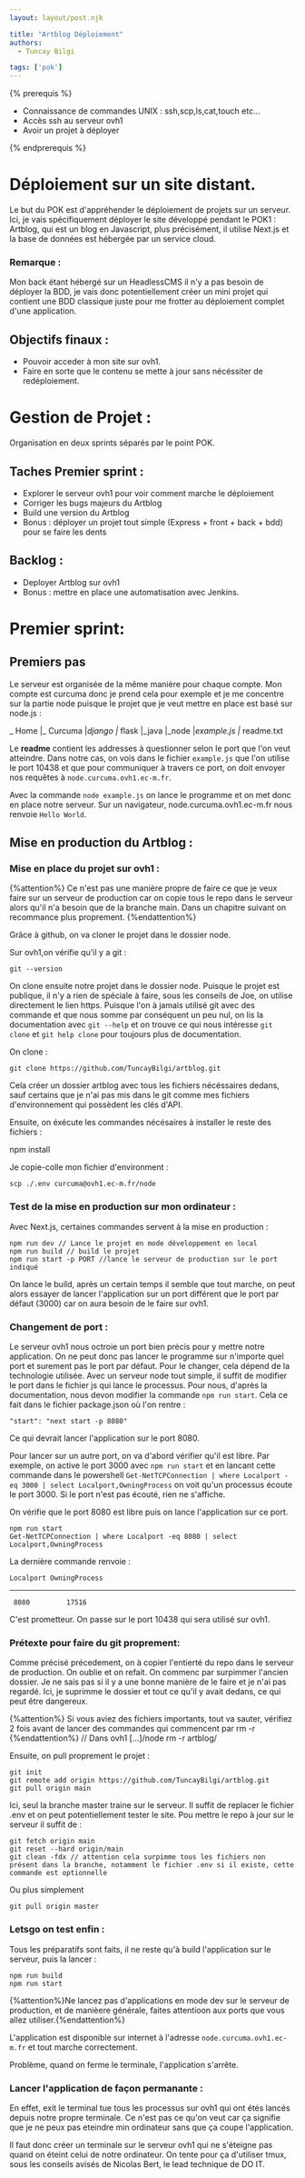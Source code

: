 ```yaml
---
layout: layout/post.njk

title: "Artblog Déploiement"
authors:
  - Tuncay Bilgi

tags: ['pok']
---
```

{% prerequis %} 
- Connaissance de commandes UNIX : ssh,scp,ls,cat,touch etc...
- Accès ssh au serveur ovh1
- Avoir un projet à déployer

 {% endprerequis %}


# Déploiement sur un site distant.

Le but du POK est d'appréhender le déploiement de projets sur un serveur.
Ici, je vais spécifiquement déployer le site développé pendant le POK1 : Artblog, qui est un blog en Javascript, plus précisément, il utilise Next.js et la base de données est hébergée par un service cloud.

### Remarque :

Mon back étant hébergé sur un HeadlessCMS il n'y a pas besoin de déployer la BDD, je vais donc potentiellement créer un mini projet qui contient une BDD classique juste pour me frotter au déploiement complet d'une application.

## Objectifs finaux :

- Pouvoir acceder à mon site sur ovh1.
- Faire en sorte que le contenu se mette à jour sans nécéssiter de redéploiement.

# Gestion de Projet :

Organisation en deux sprints séparés par le point POK.

## Taches Premier sprint :

 - Explorer le serveur ovh1 pour voir comment marche le déploiement
 - Corriger les bugs majeurs du Artblog
 - Build une version du Artblog
 - Bonus : déployer un projet tout simple (Express + front + back + bdd) pour se faire les dents

## Backlog :

- Deployer Artblog sur ovh1
- Bonus : mettre en place une automatisation avec Jenkins.


# Premier sprint:

## Premiers pas

Le serveur est organisée de la même manière pour chaque compte. Mon compte est curcuma donc je prend cela pour exemple et je me concentre sur la partie node puisque le projet que je veut mettre en place est basé sur node.js :

_ Home
|_ Curcuma
 |_django
 |_ flask
 |_java
 |_node
  |_example.js
 |_ readme.txt

 Le **readme** contient les addresses à questionner selon le port que l'on veut atteindre.
 Dans notre cas, on vois dans le fichier `example.js` que l'on utilise le port 10438 et que pour communiquer à travers ce port, on doit envoyer nos requêtes à `node.curcuma.ovh1.ec-m.fr`.

 Avec la commande `node example.js` on lance le programme et on met donc en place notre serveur. Sur un navigateur, node.curcuma.ovh1.ec-m.fr nous renvoie `Hello World`.

 ## Mise en production du Artblog : 

 ### Mise en place du projet sur ovh1 :
{%attention%} Ce n'est pas une manière propre de faire ce que je veux faire sur un serveur de production car on copie tous le repo dans le serveur alors qu'il n'a besoin que de la branche main. Dans un chapitre suivant on recommance plus proprement. {%endattention%}

 Grâce à github, on va cloner le projet dans le dossier node.

 Sur ovh1,on vérifie qu'il y a git : 

    git --version

On clone ensuite notre projet dans le dossier node. Puisque le projet est publique, il n'y a rien de spéciale à faire, sous les conseils de Joe, on utilise directement le lien https. Puisque l'on à jamais utilisé git avec des commande et que nous somme par conséquent un peu nul, on lis la documentation avec `git --help` et on trouve ce qui nous intéresse `git clone` et `git help clone` pour toujours plus de documentation.

On clone :

    git clone https://github.com/TuncayBilgi/artblog.git

Cela créer un dossier artblog avec tous les fichiers nécéssaires dedans, sauf certains que je n'ai pas mis dans le git comme mes fichiers d'environnement qui possèdent les clés d'API.

Ensuite, on éxécute les commandes nécésaires à installer le reste des fichiers :

  npm install

Je copie-colle mon fichier d'environment :

    scp ./.env curcuma@ovh1.ec-m.fr/node


### Test de la mise en production sur mon ordinateur :

Avec Next.js, certaines commandes servent à la mise en production : 

    npm run dev // Lance le projet en mode développement en local
    npm run build // build le projet
    npm run start -p PORT //lance le serveur de production sur le port indiqué

On lance le build, après un certain temps il semble que tout marche, on peut alors essayer de lancer l'application sur un port différent que le port par défaut (3000) car on aura besoin de le faire sur ovh1.

### Changement de port :

Le serveur ovh1 nous octroie un port bien précis pour y mettre notre application. On ne peut donc pas lancer le programme sur n'importe quel port et surement pas le port par défaut. Pour le changer, cela dépend de la technologie utilisée. Avec un serveur node tout simple, il suffit de modifier le port dans le fichier js qui lance le processus. Pour nous, d'après la documentation, nous devon modifier la commande `npm run start`. Cela ce fait dans le fichier package.json où l'on rentre : 

    "start": "next start -p 8080"

Ce qui devrait lancer l'application sur le port 8080.

Pour lancer sur un autre port, on va d'abord vérifier qu'il est libre. Par exemple, on active le port 3000 avec `npm run start` et en lancant cette commande dans le powershell `Get-NetTCPConnection | where Localport -eq 3000 | select Localport,OwningProcess` on voit qu'un processus écoute le port 3000. Si le port n'est pas écouté, rien ne s'affiche.

On vérifie que le port 8080 est libre puis on lance l'application sur ce port.

    npm run start
    Get-NetTCPConnection | where Localport -eq 8080 | select Localport,OwningProcess

La dernière commande renvoie : 

    Localport OwningProcess
  --------- -------------
     8080         17516

C'est prometteur. On passe sur le port 10438 qui sera utilisé sur ovh1.

### Prétexte pour faire du git proprement:

  Comme précisé précedement, on à copier l'entierté du repo dans le serveur de production. On oublie et on refait.
  On commenc par surpimmer l'ancien dossier. Je ne sais pas si il y a une bonne manière de le faire et je n'ai pas regardé. Ici, je suprimme le dossier et tout ce qu'il y avait dedans, ce qui peut être dangereux.

  {%attention%} Si vous aviez des fichiers importants, tout va sauter, vérifiez 2 fois avant de lancer des commandes qui commencent par rm -r {%endattention%}
    // Dans ovh1 [...]/node
    rm -r artblog/

  Ensuite, on pull proprement le projet :

    git init
    git remote add origin https://github.com/TuncayBilgi/artblog.git
    git pull origin main

  Ici, seul la branche master traine sur le serveur. Il suffit de replacer le fichier .env et on peut potentiellement tester le site.
  Pou mettre le repo à jour sur le serveur il suffit de : 

    git fetch origin main
    git reset --hard origin/main
    git clean -fdx // attention cela surpimme tous les fichiers non présent dans la branche, notamment le fichier .env si il existe, cette        commande est optionnelle

  Ou plus simplement 

    git pull origin master

### Letsgo on test enfin :

Tous les préparatifs sont faits, il ne reste qu'à build l'application sur le serveur, puis la lancer :

    npm run build
    npm run start

{%attention%}Ne lancez pas d'applications en mode dev sur le serveur de production, et de manièere générale, faites attentioon aux ports que vous allez utiliser.{%endattention%}

L'application est disponible sur internet à l'adresse `node.curcuma.ovh1.ec-m.fr` et tout marche correctement.

Problème, quand on ferme le terminale, l'application s'arrête.

### Lancer l'application de façon permanante :

En effet, exit le terminal tue tous les processus sur ovh1 qui ont étés lancés depuis notre propre terminale. Ce n'est pas ce qu'on veut car ça signifie que je ne peux pas eteindre min ordinateur sans que ça coupe l'application.

Il faut donc créer un terminale sur le serveur ovh1 qui ne s'éteigne pas quand on éteint celui de notre ordinateur. On tente pour ça d'utiliser tmux, sous les conseils avisés de Nicolas Bert, le lead technique de DO IT.
    





